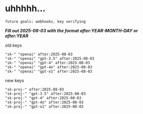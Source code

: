 # uhhhhh...

`future goals: webhooks, key verifying`



***Fill out 2025-08-03 with the format after:YEAR-MONTH-DAY or after:YEAR***

old keys
```
"sk-" "openai" after:2025-08-03
"sk-" "openai" "gpt-3.5" after:2025-08-03
"sk-" "openai" "gpt-4" after:2025-08-03
"sk-" "openai" "gpt-4o" after:2025-08-03
"sk-" "openai" "gpt-o1" after:2025-08-03
```

new keys
```
"sk-proj-" after:2025-08-03
"sk-proj-" "gpt-3.5" after:2025-08-03
"sk-proj-" "gpt-4" after:2025-08-03
"sk-proj-" "gpt-4o" after:2025-08-03
"sk-proj-" "gpt-o1" after:2025-08-03
```
